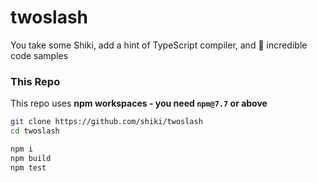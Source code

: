 # twoslash
You take some Shiki, add a hint of TypeScript compiler, and 🎉 incredible code samples


### This Repo

This repo uses **npm workspaces - you need `npm@7.7` or above**

```sh
git clone https://github.com/shiki/twoslash
cd twoslash

npm i
npm build
npm test
```